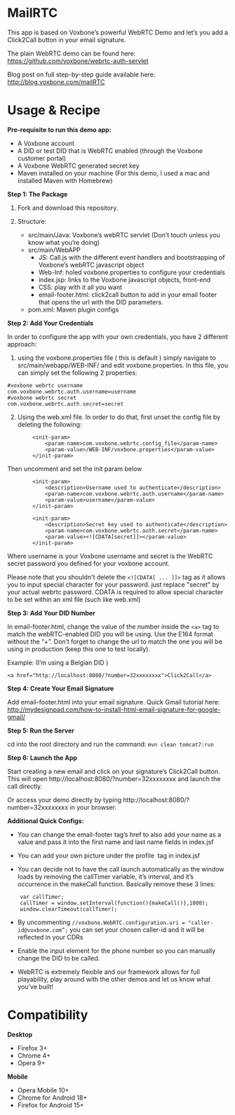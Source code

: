 MailRTC
===================
This app is based on Voxbone’s powerful WebRTC Demo and let’s you add a Click2Call button in your email signature.

The plain WebRTC demo can be found here: https://github.com/voxbone/webrtc-auth-servlet

Blog post on full step-by-step guide available here: http://blog.voxbone.com/mailRTC

Usage & Recipe
===================
**Pre-requisite to run this demo app:**

- A Voxbone account
- A DID or test DID that is WebRTC enabled (through the Voxbone customer portal)
- A Voxbone WebRTC generated secret key
- Maven installed on your machine (For this demo, I used a mac and installed Maven with Homebrew)

**Step 1: The Package**

1. Fork and download this repository.

2. Structure:
    - src/main/Java: Voxbone’s webRTC servlet (Don’t touch unless you know what you’re doing)
    - src/main/WebAPP
        * JS: Call.js with the different event handlers and bootstrapping of Voxbone’s webRTC javascript object
        * Web-Inf: holed voxbone.properties to configure your credentials
        * index.jsp: links to the Voxbone javascript objects, front-end
        * CSS: play with it all you want
        * email-footer.html: click2call button to add in your email footer that opens the url with the DID parameters.
    - pom.xml: Maven plugin configs

**Step 2: Add Your Credentials**

In order to configure the app with your own credentials, you have 2 different approach:

1) using the voxbone.properties file ( this is default )
simply navigate to src/main/webapp/WEB-INF/ and edit voxbone.properties.
In this file, you can simply set the following 2 properties:

```
#voxbone webrtc username
com.voxbone.webrtc.auth.username=username
#voxbone webrtc secret
com.voxbone.webrtc.auth.secret=secret
```

2) Using the web.xml file.
In order to do that, first unset the config file by deleting the following:

```
        <init-param>
            <param-name>com.voxbone.webrtc.config_file</param-name>
            <param-value>/WEB-INF/voxbone.properties</param-value>
        </init-param>
```

Then uncomment and set the init param below

```
        <init-param>
            <description>Username used to authenticate</description>
            <param-name>com.voxbone.webrtc.auth.username</param-name>
            <param-value>username</param-value>
        </init-param>
```

```
        <init-param>
            <description>Secret key used to authenticate</description>
            <param-name>com.voxbone.webrtc.auth.secret</param-name>
            <param-value><![CDATA[secret]]></param-value>
        </init-param>
```

Where username is your Voxbone username and secret is the WebRTC secret password you defined for your voxbone account.

Please note that you shouldn't delete the ```<![CDATA[ ... ]]>```  tag as it allows you to input special character for your password.
just replace "secret" by your actual webrtc password.
CDATA is required to allow special character to be set within an xml file (such  like web.xml)


**Step 3: Add Your DID Number**

In email-footer.html, change the value of the number inside the ```<a>``` tag to match the webRTC-enabled DID you will be using. Use the E164 format without the “+”. Don’t forget to change the url to match the one you will be using in production (keep this one to test locally).

Example: (I’m using a Belgian DID )

```<a href="http://localhost:8080/?number=32xxxxxxxx">Click2Call</a>```

**Step 4: Create Your Email Signature**

Add email-footer.html into your email signature. Quick Gmail tutorial here: http://mydesignpad.com/how-to-install-html-email-signature-for-google-gmail/

**Step 5: Run the Server**

cd into the root directory and run the command:
```mvn clean tomcat7:run```

**Step 6: Launch the App**

Start creating a new email and click on your signature’s Click2Call button. This will open http://localhost:8080/?number=32xxxxxxxx and launch the call directly.

Or access your demo directly by typing http://localhost:8080/?number=32xxxxxxxx in your browser.

**Additional Quick Configs:**

- You can change the email-footer <a> tag’s href to also add your name as a value and pass it into the first name and last name fields in index.jsf

- You can add your own picture under the profile <img> tag in index.jsf

- You can decide not to have the call launch automatically as the window loads by removing the callTimer variable, it’s interval, and it’s occurrence in the makeCall function. Basically remove these 3 lines:

`````
    var callTimer;
    callTimer = window.setInterval(function(){makeCall()},1000);
    window.clearTimeout(callTimer);

`````

- By uncommenting  ```//voxbone.WebRTC.configuration.uri = "caller-id@voxbone.com”;``` you can set your chosen caller-id and it will be reflected in your CDRs

- Enable the input element for the phone number so you can manually change the DID to be called.

- WebRTC is extremely flexible and our framework allows for full playability, play around with the other demos and let us know what you’ve built!

Compatibility
=============

**Desktop**

- Firefox 3+
- Chrome 4+
- Opera 9+

**Mobile**

- Opera Mobile 10+
- Chrome for Android 18+
- Firefox for Android 15+